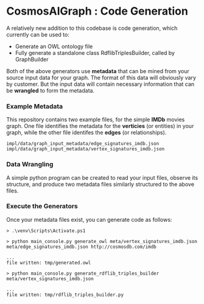 # CosmosAIGraph : Code Generation

A relatively new addition to this codebase is code generation,
which currently can be used to:

- Generate an OWL ontology file
- Fully generate a standalone class RdflibTriplesBuilder, called by GraphBuilder

Both of the above generators use **metadata** that can be mined
from your source input data for your graph.  The format of this
data will obviously vary by customer.  But the input data will 
contain necessary information that can be **wrangled** to form
the metadata.

### Example Metadata

This repository contains two example files, for the simple **IMDb**
movies graph.  One file identifies the metadata for the **verticies** 
(or entities) in your graph, while the other file identifes the **edges**
(or relationships).

```
impl/data/graph_input_metadata/edge_signatures_imdb.json
impl/data/graph_input_metadata/vertex_signatures_imdb.json
```

### Data Wrangling

A simple python program can be created to read your input files,
observe its structure, and produce two metadata files similarly
structured to the above files.

### Execute the Generators

Once your metadata files exist, you can generate code as follows:

```
> .\venv\Scripts\Activate.ps1

> python main_console.py generate_owl meta/vertex_signatures_imdb.json meta/edge_signatures_imdb.json http://cosmosdb.com/imdb

...
file written: tmp/generated.owl

> python main_console.py generate_rdflib_triples_builder meta/vertex_signatures_imdb.json

...
file written: tmp/rdflib_triples_builder.py
```
